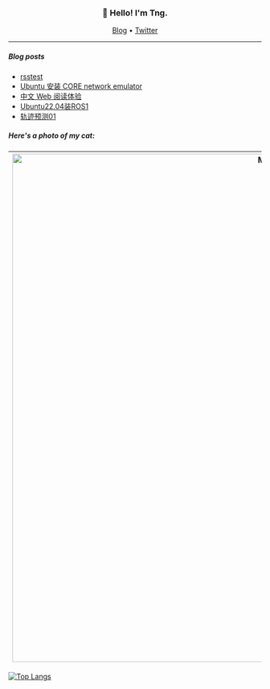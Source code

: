<h3 align="center">👋 Hello! I'm Tng.</h3>

<p align="center">
  <a href="https://aotng.com">Blog</a> •
  <a href="https://twitter.com/">Twitter</a>
</p>

---

##### Blog posts
<!-- BLOG-POST-LIST:START -->
- [rsstest](http://www.aotng.com/2023/05/27/73d2551c80d2/)
- [Ubuntu 安装 CORE network emulator](http://www.aotng.com/2023/05/26/f2f438279358/)
- [中文 Web 阅读体验](http://www.aotng.com/2023/05/25/50146245ca03/)
- [Ubuntu22.04装ROS1](http://www.aotng.com/2023/05/25/a16bf3c13e92/)
- [轨迹预测01](http://www.aotng.com/2023/05/25/857a24d43026/)
<!-- BLOG-POST-LIST:END -->



##### Here's a photo of my cat:

| <img width="1009" alt="Mooki" src="https://user-images.githubusercontent.com/10660468/205749035-9dfaad77-f003-441b-9b7f-d739452e9c82.png"> |
| --- |

  [![Top Langs](https://github-readme-stats.vercel.app/api/top-langs/?username=aotng&layout=compact)](https://github.com/anuraghazra/github-readme-stats)
